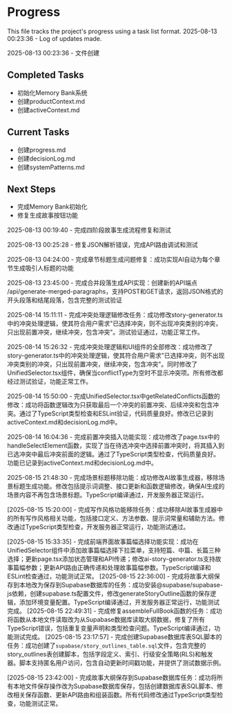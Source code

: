 # Progress

This file tracks the project's progress using a task list format.
2025-08-13 00:23:36 - Log of updates made.

2025-08-13 00:23:36 - 文件创建

## Completed Tasks

*   初始化Memory Bank系统
*   创建productContext.md
*   创建activeContext.md

## Current Tasks

*   创建progress.md
*   创建decisionLog.md
*   创建systemPatterns.md

## Next Steps

*   完成Memory Bank初始化
*   修复生成故事按钮功能

2025-08-13 00:19:40 - 完成四阶段故事生成流程修复和测试

2025-08-13 00:25:28 - 修复JSON解析错误，完成API路由调试和测试

2025-08-13 04:24:00 - 完成章节标题生成问题修复：成功实现AI自动为每个章节生成吸引人标题的功能

2025-08-13 23:45:00 - 完成合并段落生成API实现：创建新的API端点 /api/generate-merged-paragraphs，支持POST和GET请求，返回JSON格式的开头段落和结尾段落，包含完整的测试验证

2025-08-14 15:11:11 - 完成冲突处理逻辑修改任务：成功修改story-generator.ts中的冲突处理逻辑，使其符合用户需求"已选择冲突，则不出现冲突类别的冲突，只出现前置冲突，继续冲突，包含冲突"。测试验证通过，功能正常工作。

2025-08-14 15:26:32 - 完成冲突处理逻辑和UI组件的全部修改：成功修改了story-generator.ts中的冲突处理逻辑，使其符合用户需求"已选择冲突，则不出现冲突类别的冲突，只出现前置冲突，继续冲突，包含冲突"。同时修改了UnifiedSelector.tsx组件，确保当conflictType为空时不显示冲突项。所有修改都经过测试验证，功能正常工作。

2025-08-14 15:50:00 - 完成UnifiedSelector.tsx中getRelatedConflicts函数的修改：成功将函数逻辑改为只获取最后一个冲突的前置冲突、后续冲突和包含冲突。通过了TypeScript类型检查和ESLint验证，代码质量良好。修改已记录到activeContext.md和decisionLog.md中。

2025-08-14 16:04:36 - 完成前置冲突插入功能实现：成功修改了page.tsx中的handleSelectElement函数，实现了当在待选冲突中选择前置冲突时，将其插入到已选冲突中最后冲突前面的逻辑。通过了TypeScript类型检查，代码质量良好。功能已记录到activeContext.md和decisionLog.md中。

2025-08-15 21:48:30 - 完成场景标题移除功能：成功修改AI故事生成器，移除场景标题生成功能。修改包括提示词调整、接口更新和函数逻辑修改，确保AI生成的场景内容不再包含场景标题。TypeScript编译通过，开发服务器正常运行。

[2025-08-15 15:20:00] - 完成写作风格功能移除任务：成功移除AI故事生成器中的所有写作风格相关功能，包括接口定义、方法参数、提示词常量和辅助方法。修改通过TypeScript类型检查，开发服务器正常运行，功能测试通过。

[2025-08-15 15:33:35] - 完成前端界面故事篇幅选择功能实现：成功在UnifiedSelector组件中添加故事篇幅选择下拉菜单，支持短篇、中篇、长篇三种选择；更新page.tsx添加状态管理和API传递；修改ai-story-generator.ts支持故事篇幅参数；更新API路由正确传递和处理故事篇幅参数。TypeScript编译和ESLint检查通过，功能测试正常。
[2025-08-15 22:36:00] - 完成将故事大纲保存到本地改为保存到Supabase数据库的任务：成功安装@supabase/supabase-js依赖，创建supabase.ts配置文件，修改generateStoryOutline函数的保存逻辑，添加环境变量配置。TypeScript编译通过，开发服务器正常运行，功能测试完成。
[2025-08-15 22:49:31] - 完成修复assembleFullBook函数的任务：成功将函数从本地文件读取改为从Supabase数据库读取大纲数据，修复了所有TypeScript错误，包括重复变量声明和类型检查问题。TypeScript编译通过，功能测试完成。
[2025-08-15 23:17:57] - 完成创建Supabase数据库表SQL脚本的任务：成功创建了`supabase/story_outlines_table.sql`文件，包含完整的story_outlines表创建脚本，包括字段定义、索引、行级安全策略(RLS)和触发器。脚本支持匿名用户访问，包含自动更新时间戳功能，并提供了测试数据示例。

[2025-08-15 23:42:00] - 完成故事大纲保存到Supabase数据库任务：成功将所有本地文件保存操作改为Supabase数据库保存，包括创建数据库表SQL脚本、修改相关保存函数、更新API路由和组装函数。所有代码修改通过TypeScript类型检查，功能测试正常。